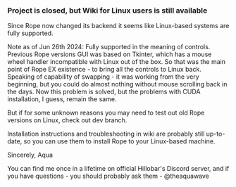 ### Project is closed, but Wiki for Linux users is still available

Since Rope now changed its backend it seems like Linux-based systems are fully supported.

Note as of Jun 26th 2024: Fully supported in the meaning of controls. Previous Rope versions GUI was based on Tkinter, which has a mouse wheel handler incompatible with Linux out of the box. So that was the main point of Rope EX existence - to bring all the controls to Linux back.
Speaking of capability of swapping - it was working from the very beginning, but you could do almost nothing without mouse scrolling back in the days. Now this problem is solved, but the problems with CUDA installation, I guess, remain the same.

But if for some unknown reasons you may need to test out old Rope versions on Linux, check out dev branch.

Installation instructions and troubleshooting in wiki are probably still up-to-date, so you can use them to install Rope to your Linux-based machine.

Sincerely,
Aqua

You can find me once in a lifetime on official Hillobar's Discord server, and if you have questions - you should probably ask them - @theaquawave
